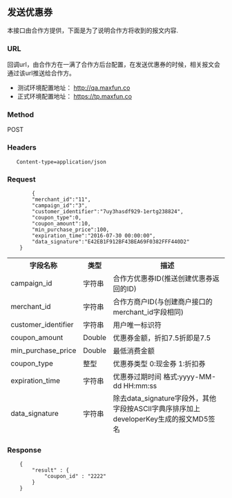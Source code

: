 ## 发送优惠券

本接口由合作方提供，下面是为了说明合作方将收到的报文内容.

### URL
   回调url，由合作方在一满了合作方后台配置，在发送优惠券的时候，相关报文会通过该url推送给合作方。
   * 测试环境配置地址： <a href='http://qa.maxfun.co' target='_blank'>http://qa.maxfun.co</a>
   * 正式环境配置地址： <a href='https://tp.maxfun.co' target='_blank'>https://tp.maxfun.co</a>

### Method
   POST

### Headers
```
   Content-type=application/json
```

### Request
```
  		{
		"merchant_id":"11",
		"campaign_id":"3",
		"customer_identifier":"7uy3hasdf929-1ertg238824",
		"coupon_type":0,
		"coupon_amount":10,
		"min_purchase_price":100,
		"expiration_time":"2016-07-30 00:00:00",
		"data_signature":"E42EB1F912BF43BEA69F0382FFF440D2"
	}
```
<table data-tablesaw-sortable>
    <thead>
        <tr>
            <th data-tablesaw-sortable-col data-tablesaw-sortable-default-col>字段名称</th>
            <th data-tablesaw-sortable-col>类型</th>
            <th data-tablesaw-sortable-col>描述</th>
        </tr>
		<tr>
			<td>campaign_id</th>
			<td>字符串</th>
			<td>合作方优惠券ID(推送创建优惠券返回的ID)</th>
		</tr>
		<tr>
		<tr>
			<td>merchant_id</th>
			<td>字符串</th>
			<td>合作方商户ID(与创建商户接口的merchant_id字段相同)</th>
		</tr>
		<tr>
			<td>customer_identifier</th>
			<td>字符串</th>
			<td>用户唯一标识符</th>
		</tr>
		<tr>
				<td>coupon_amount</td>
				<td>Double</td>
				<td>优惠券金额，折扣7.5折即是7.5</td>
		</tr>
		<tr>
				<td>min_purchase_price</td>
				<td>Double</td>
				<td>最低消费金额</td>
		</tr>
		<tr>
				<td>coupon_type</td>
				<td>整型</td>
				<td>优惠券类型 0:现金券 1:折扣券</td>
		</tr>
		<tr>
			<td>expiration_time</th>
			<td>字符串</th>
			<td>优惠券过期时间 格式:yyyy-MM-dd HH:mm:ss</th>
		</tr>
		<tr>
				<td>data_signature</td>
				<td>字符串</td>
				<td>除去data_signature字段外，其他字段按ASCII字典序排序加上developerKey生成的报文MD5签名</td>
		</tr>
    </thead>
<table>


### Response
```
	{
		"result" : {
			"coupon_id" : "2222"
		}
	}
```
